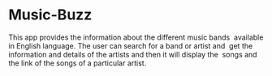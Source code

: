 # Music-Buzz
This app provides the information about the different music bands  available in English language. The user can search for a band or artist and  get the information and details of the artists and then it will display the  songs and the link of the songs of a particular artist. 

